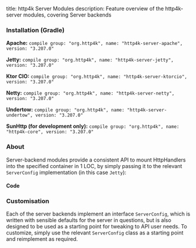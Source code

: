 title: http4k Server Modules
description: Feature overview of the http4k-server modules, covering Server backends

### Installation (Gradle)
**Apache:** ```compile group: "org.http4k", name: "http4k-server-apache", version: "3.207.0"```

**Jetty:** ```compile group: "org.http4k", name: "http4k-server-jetty", version: "3.207.0"```

**Ktor CIO:** ```compile group: "org.http4k", name: "http4k-server-ktorcio", version: "3.207.0"```

**Netty:** ```compile group: "org.http4k", name: "http4k-server-netty", version: "3.207.0"```

**Undertow:** ```compile group: "org.http4k", name: "http4k-server-undertow", version: "3.207.0"```

**SunHttp (for development only):** ```compile group: "org.http4k", name: "http4k-core", version: "3.207.0"```

### About
Server-backend modules provide a consistent API to mount HttpHandlers into the specified container in 1 LOC, by 
simply passing it to the relevant `ServerConfig` implementation (in this case `Jetty`):

#### Code [<img class="octocat"/>](https://github.com/http4k/http4k/blob/master/src/docs/guide/modules/servers/example_http.kt)
<script src="https://gist-it.appspot.com/https://github.com/http4k/http4k/blob/master/src/docs/guide/modules/servers/example_http.kt"></script>

### Customisation
Each of the server backends implement an interface `ServerConfig`, which is written with sensible defaults for the server in questions, 
but is also designed to be used as a starting point for tweaking to API user needs. To customize, simply use the relevant `ServerConfig` 
class as a starting point and reimplement as required.
